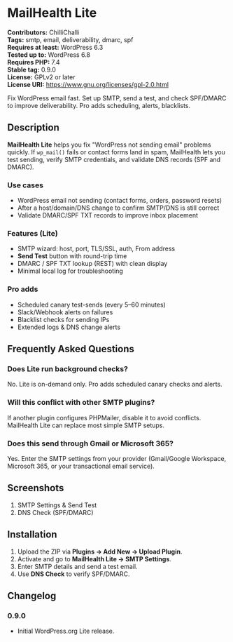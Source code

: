 # MailHealth Lite

**Contributors:** ChilliChalli  
**Tags:** smtp, email, deliverability, dmarc, spf  
**Requires at least:** WordPress 6.3  
**Tested up to:** WordPress 6.8  
**Requires PHP:** 7.4  
**Stable tag:** 0.9.0  
**License:** GPLv2 or later  
**License URI:** https://www.gnu.org/licenses/gpl-2.0.html

Fix WordPress email fast. Set up SMTP, send a test, and check SPF/DMARC to improve deliverability. Pro adds scheduling, alerts, blacklists.

## Description

**MailHealth Lite** helps you fix "WordPress not sending email" problems quickly. If `wp_mail()` fails or contact forms land in spam, MailHealth lets you test sending, verify SMTP credentials, and validate DNS records (SPF and DMARC).

### Use cases

* WordPress email not sending (contact forms, orders, password resets)
* After a host/domain/DNS change to confirm SMTP/DNS is still correct
* Validate DMARC/SPF TXT records to improve inbox placement

### Features (Lite)

* SMTP wizard: host, port, TLS/SSL, auth, From address
* **Send Test** button with round-trip time
* DMARC / SPF TXT lookup (REST) with clean display
* Minimal local log for troubleshooting

### Pro adds

* Scheduled canary test-sends (every 5–60 minutes)
* Slack/Webhook alerts on failures
* Blacklist checks for sending IPs
* Extended logs & DNS change alerts

## Frequently Asked Questions

### Does Lite run background checks?
No. Lite is on-demand only. Pro adds scheduled canary checks and alerts.

### Will this conflict with other SMTP plugins?
If another plugin configures PHPMailer, disable it to avoid conflicts. MailHealth Lite can replace most simple SMTP setups.

### Does this send through Gmail or Microsoft 365?
Yes. Enter the SMTP settings from your provider (Gmail/Google Workspace, Microsoft 365, or your transactional email service).

## Screenshots

1. SMTP Settings & Send Test
2. DNS Check (SPF/DMARC)

## Installation

1. Upload the ZIP via **Plugins → Add New → Upload Plugin**.
2. Activate and go to **MailHealth Lite → SMTP Settings**.
3. Enter SMTP details and send a test email.
4. Use **DNS Check** to verify SPF/DMARC.

## Changelog

### 0.9.0

* Initial WordPress.org Lite release.